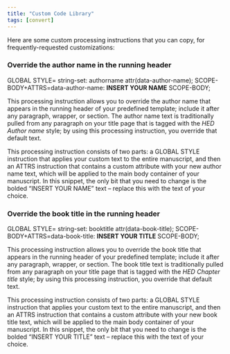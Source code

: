 ```yaml
---
title: "Custom Code Library"
tags: [convert]
---
```

 
<html><body><section data-type="appendix" class="hsecappendix" data-hederis-type="hsecappendix" id="custom-style-library" data-pi-attrs="id: custom-style-library; data-tags: convert;" role="doc-appendix" data-tags="convert" data-author-name=" " data-book-title=" " title="Custom Code Library"><p class="hblkp" data-hederis-type="hblkp" id="pNMUhS0RW">Here are some custom processing instructions that you can copy, for frequently-requested customizations:</p><section class="hwprsubsection" data-hederis-type="hwprsubsection" id="plrr5ANJT" data-type="subsection" title="Override the author name in the running header"><h1 data-hederis-type="hblktitle" class="hblktitle" id="pocDQZBaq">Override the author name in the running header</h1><div class="hwprliteral" data-hederis-type="hwprliteral" id="pmt9jR6Wb" data-type="programlisting" role="doc-example"><p class="hblkcode" data-hederis-type="hblkcode" id="p5jCGcALV">GLOBAL STYLE= string-set: authorname attr(data-author-name); SCOPE-BODY+ATTRS=data-author-name: <strong data-hederis-type="hspanstrong" id="pwmQYXI8p">INSERT YOUR NAME</strong> SCOPE-BODY;</p></div><p class="hblkp" data-hederis-type="hblkp" id="p1g5DxGvu">This processing instruction allows you to override the author name that appears in the running header of your predefined template; include it after any paragraph, wrapper, or section. The author name text is traditionally pulled from any paragraph on your title page that is tagged with the <em data-hederis-type="hspanem" id="phOTd1pmN">HED Author name</em> style; by using this processing instruction, you override that default text.</p><p class="hblkp" data-hederis-type="hblkp" id="pMhdDlpdU">This processing instruction consists of two parts: a GLOBAL STYLE instruction that applies your custom text to the entire manuscript, and then an ATTRS instruction that contains a custom attribute with your new author name text, which will be applied to the main body container of your manuscript. In this snippet, the only bit that you need to change is the bolded &#8220;INSERT YOUR NAME&#8221; text &#8211; replace this with the text of your choice.</p></section><section class="hwprsubsection" data-hederis-type="hwprsubsection" id="pOZs2nNCV" data-type="subsection" title="Override the book title in the running header"><h1 data-hederis-type="hblktitle" class="hblktitle" id="pzrRpiwoR">Override the book title in the running header</h1><div class="hwprliteral" data-hederis-type="hwprliteral" id="pSk8ckDUC" data-type="programlisting" role="doc-example"><p class="hblkcode" data-hederis-type="hblkcode" id="pwC3q976T">GLOBAL STYLE= string-set: booktitle attr(data-book-title); SCOPE-BODY+ATTRS=data-book-title: <strong class="hspanstrong" data-hederis-type="hspanstrong" id="pczzZhnjb">INSERT YOUR TITLE</strong> SCOPE-BODY;</p></div><p class="hblkp" data-hederis-type="hblkp" id="p86KdIitY">This processing instruction allows you to override the book title that appears in the running header of your predefined template; include it after any paragraph, wrapper, or section. The book title text is traditionally pulled from any paragraph on your title page that is tagged with the <em class="hspanem" data-hederis-type="hspanem" id="pn7qBgXrW">HED Chapter title</em> style; by using this processing instruction, you override that default text.</p><p class="hblkp" data-hederis-type="hblkp" id="pQqL2gKJJ">This processing instruction consists of two parts: a GLOBAL STYLE instruction that applies your custom text to the entire manuscript, and then an ATTRS instruction that contains a custom attribute with your new book title text, which will be applied to the main body container of your manuscript. In this snippet, the only bit that you need to change is the bolded &#8220;INSERT YOUR TITLE&#8221; text &#8211; replace this with the text of your choice.</p></section></section></body></html>
